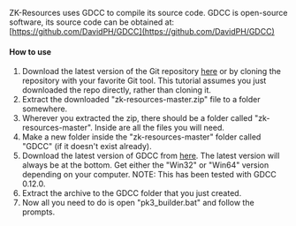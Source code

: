 ZK-Resources uses GDCC to compile its source code. GDCC is open-source software, its source code can be obtained at: [https://github.com/DavidPH/GDCC](https://github.com/DavidPH/GDCC)

#### How to use
1. Download the latest version of the Git repository [here](https://github.com/DaZombieKiller/zk-resources/archive/master.zip) or by cloning the repository with your favorite Git tool. This tutorial assumes you just downloaded the repo directly, rather than cloning it.
2. Extract the downloaded "zk-resources-master.zip" file to a folder somewhere.
3. Wherever you extracted the zip, there should be a folder called "zk-resources-master". Inside are all the files you will need.
4. Make a new folder inside the "zk-resources-master" folder called "GDCC" (if it doesn't exist already).
5. Download the latest version of GDCC from [here](https://www.dropbox.com/sh/e4msp35vxp61ztg/AAALcmttOua20tkcs82NoElWa). The latest version will always be at the bottom. Get either the "Win32" or "Win64" version depending on your computer.
NOTE: This has been tested with GDCC 0.12.0.
6. Extract the archive to the GDCC folder that you just created.
7. Now all you need to do is open "pk3_builder.bat" and follow the prompts.
